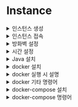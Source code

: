 # Instance

<details>
    <summary>인스턴스 생성</summary>

1. [리소스 실행] VM 인스턴스 생성 클릭
![Alt text](image/1.png)

<br/>

2. [이미지 및 구성] 이미지 변경 클릭
![Alt text](image/2.png)

<br/>

3. [이미지 선택] 서버 운영체제 고른 후 이미지 선택
![Alt text](image/3.png)

<br/>

4. [SSH키 추가] 서버에 접속할때 사용하기 위한 키 다운로드 (다시 발급받을 수 없으므로 파일을 관리해야함.)
![Alt text](image/4.png)

<br/>

5. [생성] 인스턴스 생성
![Alt text](image/5.png)

<br/>

6. [인스턴스] 기다리면 초록색으로 변경되고 구성이 완료됨.
![Alt text](image/6.png)

</details>

<details>
    <summary>인스턴스 접속</summary>

1. [모바엑스텀 설치](https://mobaxterm.mobatek.net/)
2. [세션] 새로운 세션 만들기 위해 세션 클릭
![Alt text](image2/1.png)

<br/>

3. [SSH] Remote host : 인스턴스 공용 IPv4 주소를 넣어주고, 인스턴스 생성하며 발급 받은 키 파일을 등록.
![Alt text](image2/2.png)

<br/>

4. [접속] 기본 로그인은 ubuntu. 
![Alt text](image2/3.png)

</details>

<details>
    <summary>방화벽 설정</summary>

1. 먼저 ubuntu에서 업데이트를 해줌.
    ```ubuntu
    sudo apt update
    ```

<br/>

2. ubuntu에서 특정 포트 방화벽 해제
    ```ubuntu
    # 특정 포트 규칙 추가
    sudo iptables -I INPUT -p tcp -m tcp --dport 8080 -j ACCEPT

    # 특정 포트 규칙 삭제
    sudo iptables -D INPUT -p tcp -m tcp --dport 8080 -j ACCEPT

    # 특정 IP로만 특정 포트 규칙 추가
    sudo iptables -I INPUT -p tcp -s 123.123.123.123 --dport 8009 -j ACCEPT

    # 위의 규칙 삭제
    iptables -D INPUT -p tcp -s 123.123.123.123 --dport 8009 -j ACCEPT

    # 변경 사항 저장
    sudo netfilter-persistent save
    ```

<br/>

3. 서브넷 방화벽 해제를 위해 서브넷 접속
![Alt text](image3/1.png)

<br/>

4. 보안 목록 선택
![Alt text](image3/2.png)

<br/>

4. 신규 규칙 추가
![Alt text](image3/3.png)

<br/>

5. 서버간 라우팅 허용 규칙 추가
![Alt text](image3/4.png)

</details>

<details>
    <summary>시간 설정</summary>

```ubuntu
sudo timedatectl set-timezone Asia/Seoul
```
</details>

<details>
    <summary>Java 설치</summary>

```ubuntu
# 운영체제에 기본으로 있는 jdk 설치, 또는 원하는 버전 설치 #
sudo apt install default-jdk
sudo apt-get install openjdk-11-jdk

# 설치 확인 #
java -version
javac -version

# 환경 변수 설정 #
sudo vim /etc/profile

# 맨 아래에 추가
...
export JAVA_HOME=/usr/lib/jvm/java-11-openjdk-amd64      // 본인의 자바 설치 경로
export PATH=$JAVA_HOME/bin:$PATH
export CLASSPATH=$CLASSPATH:$JAVA_HOME/jre/lib/ext:$JAVA_HOME/lib/tools.jar
...

#확인
source /etc/profile
echo $JAVA_HOME
```

</details>

<details>
    <summary>docker 설치</summary>

```ubuntu
# docker 설치
sudo apt-get install docker.io -y

# docker 실행
sudo service docker start

# 파일의 권한을 666으로 변경하여 그룹 내 다른 사용자도 접근 가능하게 변경
sudo chmod 666 /var/run/docker.sock

# ubuntu 유저를 docker 그룹에 추가 후 재시작
sudo usermod -aG docker $USER
sudo service docker restart

# 버전 확인 
docker --version

# 현재 실행중인 도커 확인
docker ps

```
</details>

<details>
    <summary>docker 실행 시 설명</summary>

```ubuntu
docker run --name jenkins-docker -d -p 8000:8080 -p 8888:50000 -v /home/jenkins:/var/jenkins_home -u root jenkins/jenkins:lts
```

- `d` : detached mode, 백그라운드에서 컨테이너가 실행되게 한다.

- `p`: 서버의 9090포트와 컨테이너 내부 8080포트를 연결한다.

- `v`: 서버의 `/home/jenkins`경로와 컨테이너 내부 `/var/jenkins_home`경로를 마운트한다.  이것을 하는 이유는, Jenkins 설치 시 ssh 키값 생성, 저장소 참조 등을 용이하게 하기 위함입니다.

- `-name`: 실행될 컨테이너의 이름을 jenkins-docker으로 설정한다.

- `u`: 실행할 사용자를 root으로 설정한다.

- 포트는 ec2 인스턴스의 8000, 8888번 포트를 도커 컨테이너의 8080, 50000번 포트에 대응시킨다.



</details>

<details>
    <summary>docker 기타 명령어</summary>

1. [주요 명령어](https://captcha.tistory.com/49)
2. [도커 삭제 명령어](https://www.lainyzine.com/ko/article/docker-rm-removing-docker-containers/)

</details>

<details>
    <summary>docker-compose 설치</summary>

```ubuntu
#설치
sudo curl -L https://github.com/docker/compose/releases/download/1.26.2/docker-compose-$(uname -s)-$(uname -m) -o /usr/local/bin/docker-compose

#권환
sudo chmod +x /usr/local/bin/docker-compose

#버전확인
docker-compose --version
```

</details>

<details>
    <summary>docker-compose 명령어</summary>

1. [주요 명령어](https://kimjingo.tistory.com/108)
2. [간단 문법](https://darrengwon.tistory.com/793)

</details>


